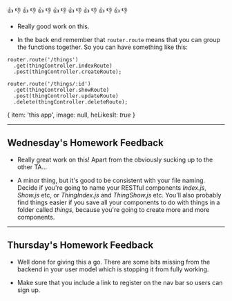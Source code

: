👍 👎 👍 👎 👍 👎 👍 👎 👍 👎 👍 👎 👍 👎 👍 👎

* Really good work on this.

* In the back end remember that `router.route` means that you can group the functions together. So you can have something like this:

```
router.route('/things')
  .get(thingController.indexRoute)
  .post(thingController.createRoute);

router.route('/things/:id')
  .get(thingController.showRoute)
  .post(thingController.updateRoute)
  .delete(thingController.deleteRoute);

```

{
  item: 'this app',
  image: null,
  heLikesIt: *true*
}

---
## Wednesday's Homework Feedback
* Really great work on this! Apart from the obviously sucking up to the other TA...

* A minor thing, but it's good to be consistent with your file naming. Decide if you're going to name your RESTful components *Index.js*, *Show.js* etc, or *ThingIndex.js* and *ThingShow.js* etc. You'll also probably find things easier if you save all your components to do with things in a folder called *things*, because you're going to create more and more components.

---
## Thursday's Homework Feedback

* Well done for giving this a go. There are some bits missing from the backend in your user model which is stopping it from fully working.

* Make sure that you include a link to register on the nav bar so users can sign up.
